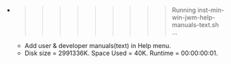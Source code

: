 * >>>>>>>>> Running inst-min-win-jwm-help-manuals-text.sh ...
  * Add user & developer manuals(text) in Help menu.
  * Disk size = 2991336K. Space Used = 40K. Runtime = 00:00:00:01.
